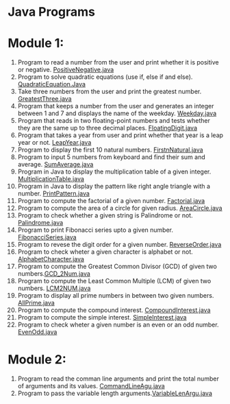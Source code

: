 # Java Programs 

# Module 1:

1. Program to read a number from the user and print whether it is positive or negative. [PositiveNegative.java](https://github.com/SujanKutty/java-programs/blob/main/module1/PositiveNegative.java)
2. Program to solve quadratic equations (use if, else if and else).  [QuadraticEquation.Java](https://github.com/SujanKutty/java-programs/blob/main/module1/QuadraticEquation.java)
3. Take three numbers from the user and print the greatest number. [GreatestThree.java](https://github.com/SujanKutty/java-programs/blob/main/module1/GreatestThree.java)
4. Program that keeps a number from the user and generates an integer between 1 and 7 and displays 
the name of the weekday. [Weekday.java](https://github.com/SujanKutty/java-programs/blob/main/module1/Weekday.java)
5. Program that reads in two floating-point numbers and tests whether they are the same up to three decimal places. [FloatingDigit.java](https://github.com/SujanKutty/java-programs/blob/main/module1/FloatingDigit.java)
6. Program that takes a year from user and print whether that year is a leap year or not. [LeapYear.java](https://github.com/SujanKutty/java-programs/blob/main/module1/LeapYear.java)
7. Program to display the first 10 natural numbers.    [FirstnNatural.java](https://github.com/SujanKutty/java-programs/blob/main/module1/FirstnNatural.java)
8. Program to input 5 numbers from keyboard and find their sum and average. [SumAverage.java](https://github.com/SujanKutty/java-programs/blob/main/module1/SumAverage.java)
9. Program in Java to display the multiplication table of a given integer. [MultiplicationTable.java](https://github.com/SujanKutty/java-programs/blob/main/module1/MultiplicationTable.java)
10. Program in Java to display the pattern like right angle triangle with a number. [PrintPattern.java](https://github.com/SujanKutty/java-programs/blob/main/module1/PrintPattern.java)
11. Program to compute the factorial of a given number. [Factorial.java](https://github.com/SujanKutty/java-programs/blob/main/module1/Factorial.java)
12. Program to compute the area of a circle for given radius. [AreaCircle.java](https://github.com/SujanKutty/java-programs/blob/main/module1/AreaCircle.java)
13. Program to check whether a given string is Palindrome or not. [Palindrome.java](https://github.com/SujanKutty/java-programs/blob/main/module1/Palindrome.java)
14. Program to print Fibonacci series upto a given number. [FibonacciSeries.java](https://github.com/SujanKutty/java-programs/blob/main/module1/FibonacciSeries.java)
15. Program to revese the digit order for a given number. [ReverseOrder.java](https://github.com/SujanKutty/java-programs/blob/main/module1/ReverseOrder.java)
16. Program to check wheter a given character is alphabet or not. [AlphabetCharacter.java](https://github.com/SujanKutty/java-programs/blob/main/module1/AlphabetCharacter.java)
17. Program to compute the Greatest Common Divisor (GCD) of given two numbers.[GCD_2Num.java](https://github.com/SujanKutty/java-programs/blob/main/module1/GCD_2Num.java)
18. Program to compute the Least Common Multiple (LCM) of given two numbers. [LCM2NUM.java](https://github.com/SujanKutty/java-programs/blob/main/module1/LCM2NUM.java)
19. Program to display all prime numbers in between two given numbers. [AllPrime.java](https://github.com/SujanKutty/java-programs/blob/main/module1/AllPrime.java)
20. Program to compute the compound interest. [CompoundInterest.java](https://github.com/SujanKutty/java-programs/blob/main/module1/CompoundInterest.java)
21. Program to compute the simple interest. [SimpleInterest.java](https://github.com/SujanKutty/java-programs/blob/main/module1/SimpleInterest.java)
22. Program to check wheter a given number is an even or an odd number. [EvenOdd.java](https://github.com/SujanKutty/java-programs/blob/main/module1/EvenOdd.java)

# Module 2:

1. Program to read the comman line arguments and print the total number of arguments and its values. [CommandLineAgu.java](https://github.com/SujanKutty/java-programs/blob/main/Module2/CommandLineAgu)
2. Program to pass the variable length arguments.[VariableLenArgu.java](https://github.com/SujanKutty/java-programs/blob/main/Module2/VariableLenArgu.java)
